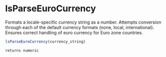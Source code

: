 # lsParseEuroCurrency

Formats a locale-specific currency string as a number. Attempts conversion through each of the default currency formats (none, local, international). Ensures correct handling of euro currency for Euro zone countries.

```javascript
lsParseEuroCurrency(currency_string)
```

```javascript
returns numeric
```
